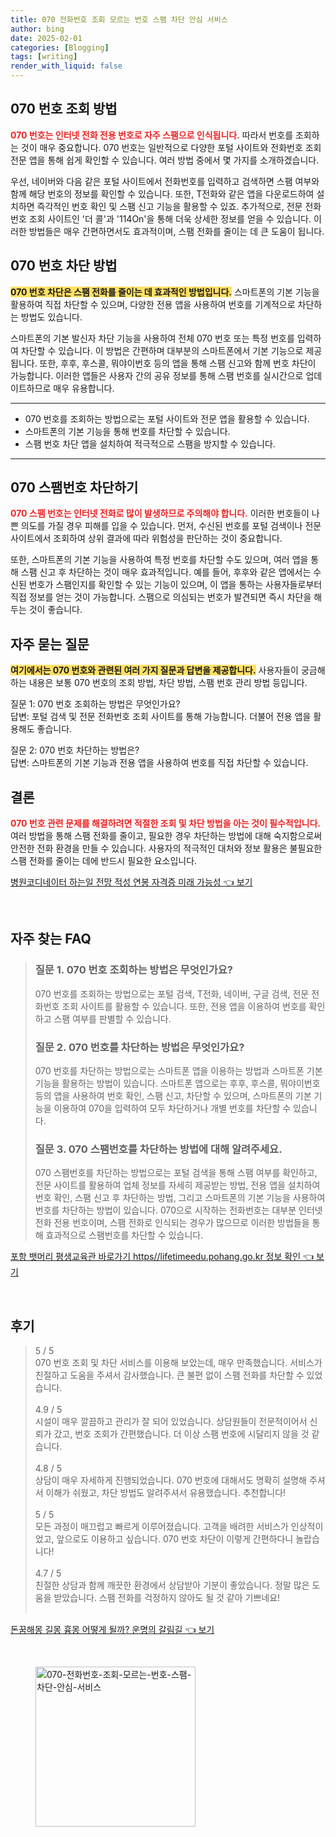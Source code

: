 ```yaml
---
title: 070 전화번호 조회 모르는 번호 스팸 차단 안심 서비스
author: bing
date: 2025-02-01
categories: [Blogging]
tags: [writing]
render_with_liquid: false
---
```



<h2 id='070번호_조회'>070 번호 조회 방법</h2>

<p><b><span style="color: #ee2323;">070 번호는 인터넷 전화 전용 번호로 자주 스팸으로 인식됩니다.</span></b> 따라서 번호를 조회하는 것이 매우 중요합니다. 070 번호는 일반적으로 다양한 포털 사이트와 전화번호 조회 전문 앱을 통해 쉽게 확인할 수 있습니다. 여러 방법 중에서 몇 가지를 소개하겠습니다.</p>

<p>우선, 네이버와 다음 같은 포털 사이트에서 전화번호를 입력하고 검색하면 스팸 여부와 함께 해당 번호의 정보를 확인할 수 있습니다. 또한, T전화와 같은 앱을 다운로드하여 설치하면 즉각적인 번호 확인 및 스팸 신고 기능을 활용할 수 있죠. 추가적으로, 전문 전화번호 조회 사이트인 '더 콜'과 '114On'을 통해 더욱 상세한 정보를 얻을 수 있습니다. 이러한 방법들은 매우 간편하면서도 효과적이며, 스팸 전화를 줄이는 데 큰 도움이 됩니다.</p>

<h2 id='070번호_차단'>070 번호 차단 방법</h2>

<p><b><span style="background-color: #ffe066;">070 번호 차단은 스팸 전화를 줄이는 데 효과적인 방법입니다.</span></b> 스마트폰의 기본 기능을 활용하여 직접 차단할 수 있으며, 다양한 전용 앱을 사용하여 번호를 기계적으로 차단하는 방법도 있습니다.</p>

<p>스마트폰의 기본 발신자 차단 기능을 사용하여 전체 070 번호 또는 특정 번호를 입력하여 차단할 수 있습니다. 이 방법은 간편하며 대부분의 스마트폰에서 기본 기능으로 제공됩니다. 또한, 후후, 후스콜, 뭐야이번호 등의 앱을 통해 스팸 신고와 함께 번호 차단이 가능합니다. 이러한 앱들은 사용자 간의 공유 정보를 통해 스팸 번호를 실시간으로 업데이트하므로 매우 유용합니다.</p>

<hr />

<ul>
    <li>070 번호를 조회하는 방법으로는 포털 사이트와 전문 앱을 활용할 수 있습니다.</li>
    <li>스마트폰의 기본 기능을 통해 번호를 차단할 수 있습니다.</li>
    <li>스팸 번호 차단 앱을 설치하여 적극적으로 스팸을 방지할 수 있습니다.</li>
</ul>

<hr />

<h2 id='070스팸번호_차단'>070 스팸번호 차단하기</h2>

<p><b><span style="color: #ee2323;">070 스팸 번호는 인터넷 전화로 많이 발생하므로 주의해야 합니다.</span></b> 이러한 번호들이 나쁜 의도를 가질 경우 피해를 입을 수 있습니다. 먼저, 수신된 번호를 포털 검색이나 전문 사이트에서 조회하여 상위 결과에 따라 위험성을 판단하는 것이 중요합니다.</p>

<p>또한, 스마트폰의 기본 기능을 사용하여 특정 번호를 차단할 수도 있으며, 여러 앱을 통해 스팸 신고 후 차단하는 것이 매우 효과적입니다. 예를 들어, 후후와 같은 앱에서는 수신된 번호가 스팸인지를 확인할 수 있는 기능이 있으며, 이 앱을 통하는 사용자들로부터 직접 정보를 얻는 것이 가능합니다. 스팸으로 의심되는 번호가 발견되면 즉시 차단을 해 두는 것이 좋습니다.</p>

<h2 id='자주_묻는_질문'>자주 묻는 질문</h2>

<p><b><span style="background-color: #ffe066;">여기에서는 070 번호와 관련된 여러 가지 질문과 답변을 제공합니다.</span></b> 사용자들이 궁금해하는 내용은 보통 070 번호의 조회 방법, 차단 방법, 스팸 번호 관리 방법 등입니다.</p>

<p>질문 1: 070 번호 조회하는 방법은 무엇인가요?<br>
답변: 포털 검색 및 전문 전화번호 조회 사이트를 통해 가능합니다. 더불어 전용 앱을 활용해도 좋습니다.</p>

<p>질문 2: 070 번호 차단하는 방법은?<br>
답변: 스마트폰의 기본 기능과 전용 앱을 사용하여 번호를 직접 차단할 수 있습니다.</p>

<h2 id='결론'>결론</h2>

<p><b><span style="color: #ee2323;">070 번호 관련 문제를 해결하려면 적절한 조회 및 차단 방법을 아는 것이 필수적입니다.</span></b> 여러 방법을 통해 스팸 전화를 줄이고, 필요한 경우 차단하는 방법에 대해 숙지함으로써 안전한 전화 환경을 만들 수 있습니다. 사용자의 적극적인 대처와 정보 활용은 불필요한 스팸 전화를 줄이는 데에 반드시 필요한 요소입니다.</p>


<p><a class="click-button" title="병원코디네이터 하는일 전망 적성 연봉 자격증 미래 가능성" href="https://adkhouse.github.io/posts/%EB%B3%91%EC%9B%90%EC%BD%94%EB%94%94%EB%84%A4%EC%9D%B4%ED%84%B0-%ED%95%98%EB%8A%94%EC%9D%BC-%EC%A0%84%EB%A7%9D-%EC%A0%81%EC%84%B1-%EC%97%B0%EB%B4%89-%EC%9E%90%EA%B2%A9%EC%A6%9D-%EB%AF%B8%EB%9E%98-%EA%B0%80%EB%8A%A5%EC%84%B1/" rel="dofollow">병원코디네이터 하는일 전망 적성 연봉 자격증 미래 가능성 👈 보기</a></p><br>
<h2 id='자주_찾는_FAQ'>자주 찾는 FAQ</h2>
<div itemscope="" itemtype="https://schema.org/FAQPage"> 
<blockquote> 
<div itemscope="" itemprop="mainEntity" itemtype="https://schema.org/Question"> 
<h3 itemprop="name">질문 1. 070 번호 조회하는 방법은 무엇인가요?</h3> 
<div itemscope="" itemprop="acceptedAnswer" itemtype="https://schema.org/Answer"> 
<span itemprop="text"> 
<p>070 번호를 조회하는 방법으로는 포털 검색, T전화, 네이버, 구글 검색, 전문 전화번호 조회 사이트를 활용할 수 있습니다. 또한, 전용 앱을 이용하여 번호를 확인하고 스팸 여부를 판별할 수 있습니다.</p> 
</span> 
</div> 
</div> 

<div itemscope="" itemprop="mainEntity" itemtype="https://schema.org/Question"> 
<h3 itemprop="name">질문 2. 070 번호를 차단하는 방법은 무엇인가요?</h3> 
<div itemscope="" itemprop="acceptedAnswer" itemtype="https://schema.org/Answer"> 
<span itemprop="text"> 
<p>070 번호를 차단하는 방법으로는 스마트폰 앱을 이용하는 방법과 스마트폰 기본 기능을 활용하는 방법이 있습니다. 스마트폰 앱으로는 후후, 후스콜, 뭐야이번호 등의 앱을 사용하여 번호 확인, 스팸 신고, 차단할 수 있으며, 스마트폰의 기본 기능을 이용하여 070을 입력하여 모두 차단하거나 개별 번호를 차단할 수 있습니다.</p> 
</span> 
</div> 
</div> 

<div itemscope="" itemprop="mainEntity" itemtype="https://schema.org/Question"> 
<h3 itemprop="name">질문 3. 070 스팸번호를 차단하는 방법에 대해 알려주세요.</h3> 
<div itemscope="" itemprop="acceptedAnswer" itemtype="https://schema.org/Answer"> 
<span itemprop="text"> 
<p>070 스팸번호를 차단하는 방법으로는 포털 검색을 통해 스팸 여부를 확인하고, 전문 사이트를 활용하여 업체 정보를 자세히 제공받는 방법, 전용 앱을 설치하여 번호 확인, 스팸 신고 후 차단하는 방법, 그리고 스마트폰의 기본 기능을 사용하여 번호를 차단하는 방법이 있습니다. 070으로 시작하는 전화번호는 대부분 인터넷 전화 전용 번호이며, 스팸 전화로 인식되는 경우가 많으므로 이러한 방법들을 통해 효과적으로 스팸번호를 차단할 수 있습니다.</p> 
</span> 
</div> 
</div> 
</blockquote> 
</div>
<p><a class="click-button" title="포항 뱃머리 평생교육관 바로가기 https//lifetimeedu.pohang.go.kr 정보 확인" href="https://adkhouse.github.io/posts/%ED%8F%AC%ED%95%AD-%EB%B1%83%EB%A8%B8%EB%A6%AC-%ED%8F%89%EC%83%9D%EA%B5%90%EC%9C%A1%EA%B4%80-%EB%B0%94%EB%A1%9C%EA%B0%80%EA%B8%B0-httpslifetimeedu.pohang.go.kr-%EC%A0%95%EB%B3%B4-%ED%99%95%EC%9D%B8/" rel="dofollow">포항 뱃머리 평생교육관 바로가기 https//lifetimeedu.pohang.go.kr 정보 확인 👈 보기</a></p><br>
<h2 id='후기'>후기</h2>
<div itemscope itemtype="https://schema.org/Product">
  <blockquote>
  <div itemprop="review" itemscope itemtype="https://schema.org/Review">
      <div itemprop="reviewRating" itemscope itemtype="https://schema.org/Rating"> <span itemprop="ratingValue">5</span> / <span itemprop="bestRating">5</span> </div>
      <span itemprop="reviewBody">070 번호 조회 및 차단 서비스를 이용해 보았는데, 매우 만족했습니다. 서비스가 친절하고 도움을 주셔서 감사했습니다. 큰 불편 없이 스팸 전화를 차단할 수 있었습니다.</span>
  </div>
  <br>
  <div itemprop="review" itemscope itemtype="https://schema.org/Review">
      <div itemprop="reviewRating" itemscope itemtype="https://schema.org/Rating"> <span itemprop="ratingValue">4.9</span> / <span itemprop="bestRating">5</span> </div>
      <span itemprop="reviewBody">시설이 매우 깔끔하고 관리가 잘 되어 있었습니다. 상담원들이 전문적이어서 신뢰가 갔고, 번호 조회가 간편했습니다. 더 이상 스팸 번호에 시달리지 않을 것 같습니다.</span>
  </div>
  <br>
  <div itemprop="review" itemscope itemtype="https://schema.org/Review">
      <div itemprop="reviewRating" itemscope itemtype="https://schema.org/Rating"> <span itemprop="ratingValue">4.8</span> / <span itemprop="bestRating">5</span> </div>
      <span itemprop="reviewBody">상담이 매우 자세하게 진행되었습니다. 070 번호에 대해서도 명확히 설명해 주셔서 이해가 쉬웠고, 차단 방법도 알려주셔서 유용했습니다. 추천합니다!</span>
  </div>
  <br>
  <div itemprop="review" itemscope itemtype="https://schema.org/Review">
      <div itemprop="reviewRating" itemscope itemtype="https://schema.org/Rating"> <span itemprop="ratingValue">5</span> / <span itemprop="bestRating">5</span> </div>
      <span itemprop="reviewBody">모든 과정이 매끄럽고 빠르게 이루어졌습니다. 고객을 배려한 서비스가 인상적이었고, 앞으로도 이용하고 싶습니다. 070 번호 차단이 이렇게 간편하다니 놀랍습니다!</span>
  </div>
  <br>
  <div itemprop="review" itemscope itemtype="https://schema.org/Review">
      <div itemprop="reviewRating" itemscope itemtype="https://schema.org/Rating"> <span itemprop="ratingValue">4.7</span> / <span itemprop="bestRating">5</span> </div>
      <span itemprop="reviewBody">친절한 상담과 함께 깨끗한 환경에서 상담받아 기분이 좋았습니다. 정말 많은 도움을 받았습니다. 스팸 전화를 걱정하지 않아도 될 것 같아 기쁘네요!</span>
  </div>
  <br>
  </blockquote>
</div>
<p><a class="click-button" title="돈꿈해몽 길몽 흉몽 어떻게 될까? 운명의 갈림길" href="https://adkhouse.github.io/posts/%EB%8F%88%EA%BF%88%ED%95%B4%EB%AA%BD-%EA%B8%B8%EB%AA%BD-%ED%9D%89%EB%AA%BD-%EC%96%B4%EB%96%BB%EA%B2%8C-%EB%90%A0%EA%B9%8C-%EC%9A%B4%EB%AA%85%EC%9D%98-%EA%B0%88%EB%A6%BC%EA%B8%B8/" rel="dofollow">돈꿈해몽 길몽 흉몽 어떻게 될까? 운명의 갈림길 👈 보기</a></p><br>
<figure class="image"><img src="https://adkhouse.github.io/assets/img/thumbnail/070-전화번호-조회-모르는-번호-스팸-차단-안심-서비스.webp" alt="070-전화번호-조회-모르는-번호-스팸-차단-안심-서비스" width="256" height="256"></figure>